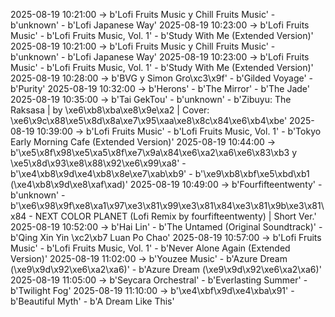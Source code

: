 2025-08-19 10:21:00 -> b'Lofi Fruits Music y Chill Fruits Music' - b'unknown' - b'Lofi Japanese Way'
2025-08-19 10:23:00 -> b'Lofi Fruits Music' - b'Lofi Fruits Music, Vol. 1' - b'Study With Me (Extended Version)'
2025-08-19 10:21:00 -> b'Lofi Fruits Music y Chill Fruits Music' - b'unknown' - b'Lofi Japanese Way'
2025-08-19 10:23:00 -> b'Lofi Fruits Music' - b'Lofi Fruits Music, Vol. 1' - b'Study With Me (Extended Version)'
2025-08-19 10:28:00 -> b'BVG y Simon Gro\xc3\x9f' - b'Gilded Voyage' - b'Purity'
2025-08-19 10:32:00 -> b'Herons' - b'The Mirror' - b'The Jade'
2025-08-19 10:35:00 -> b'Tai GekTou' - b'unknown' - b'Zibuyu: The Raksasa | by \xe6\xb8\xba\xe8\x9e\xa2 | Cover: \xe6\x9c\x88\xe5\x8d\x8a\xe7\x95\xaa\xe8\x8c\x84\xe6\xb4\xbe'
2025-08-19 10:39:00 -> b'Lofi Fruits Music' - b'Lofi Fruits Music, Vol. 1' - b'Tokyo Early Morning Cafe (Extended Version)'
2025-08-19 10:44:00 -> b'\xe5\x8f\x98\xe5\xa5\x8f\xe7\x9a\x84\xe6\xa2\xa6\xe6\x83\xb3 y \xe5\x8d\x93\xe8\x88\x92\xe6\x99\xa8' - b'\xe4\xb8\x9d\xe4\xb8\x8e\xe7\xab\xb9' - b'\xe9\xb8\xbf\xe5\xbd\xb1 (\xe4\xb8\x9d\xe8\xaf\xad)'
2025-08-19 10:49:00 -> b'Fourfifteentwenty' - b'unknown' - b'\xe6\x98\x9f\xe8\xa1\x97\xe3\x81\x99\xe3\x81\x84\xe3\x81\x9b\xe3\x81\x84 - NEXT COLOR PLANET (Lofi Remix by fourfifteentwenty) | Short Ver.'
2025-08-19 10:52:00 -> b'Hai Lin' - b'The Untamed (Original Soundtrack)' - b'Qing Xin Yin \xc2\xb7 Luan Po Chao'
2025-08-19 10:57:00 -> b'Lofi Fruits Music' - b'Lofi Fruits Music, Vol. 1' - b'Never Alone Again (Extended Version)'
2025-08-19 11:02:00 -> b'Youzee Music' - b'Azure Dream (\xe9\x9d\x92\xe6\xa2\xa6)' - b'Azure Dream (\xe9\x9d\x92\xe6\xa2\xa6)'
2025-08-19 11:05:00 -> b'Seycara Orchestral' - b'Everlasting Summer' - b'Twilight Fog'
2025-08-19 11:10:00 -> b'\xe4\xbf\x9d\xe4\xba\x91' - b'Beautiful Myth' - b'A Dream Like This'
